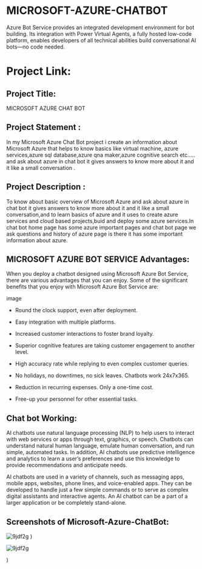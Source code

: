 # MICROSOFT-AZURE-CHATBOT 
Azure Bot Service provides an integrated development environment for bot building. Its integration with Power Virtual Agents, a fully hosted low-code platform, enables developers of all technical abilities build conversational AI bots—no code needed.
# Project Link: 
## Project Title:
MICROSOFT AZURE CHAT BOT 
## Project Statement :
In my Microsoft Azure Chat Bot project i create an information about Microsoft Azure that helps to know basics like virtual machine, azure services,azure sql database,azure qna maker,azure cognitive search etc..... and ask about azure in chat bot it gives answers to know more about it and it like a small conversation .
## Project Description :
To know about basic overview of Microsoft Azure and ask about azure in chat bot it gives answers to know more about it and it like a small conversation,and to learn basics of azure and it uses to create azure services and cloud based projects,buid and deploy some azure services.In chat bot home page has some azure important pages and chat bot page we ask questions and history of azure page is there it has some important information about azure.
## MICROSOFT AZURE BOT SERVICE Advantages:

When you deploy a chatbot designed using Microsoft Azure Bot Service, there are various advantages that you can enjoy. Some of the significant benefits that you enjoy with Microsoft Azure Bot Service are:

image
- Round the clock support, even after deployment.

- Easy integration with multiple platforms.

- Increased customer interactions to foster brand loyalty.

- Superior cognitive features are taking customer engagement to another level.

- High accuracy rate while replying to even complex customer queries.

- No holidays, no downtimes, no sick leaves. Chatbots work 24x7x365.


- Reduction in recurring expenses. Only a one-time cost.

- Free-up your personnel for other essential tasks.
## Chat bot Working:
AI chatbots use natural language processing (NLP) to help users to interact with web services or apps through text, graphics, or speech. Chatbots can understand natural human language, emulate human conversation, and run simple, automated tasks. In addition, AI chatbots use predictive intelligence and analytics to learn a user’s preferences and use this knowledge to provide recommendations and anticipate needs.

AI chatbots are used in a variety of channels, such as messaging apps, mobile apps, websites, phone lines, and voice-enabled apps. They can be developed to handle just a few simple commands or to serve as complex digital assistants and interactive agents. An AI chatbot can be a part of a larger application or be completely stand-alone.
## Screenshots of Microsoft-Azure-ChatBot:

  
![9jdf2g](https://user-images.githubusercontent.com/110703565/192781359-a9873a06-4d7c-4a0c-9b99-7a98e7e86d8e.jpg)
)

![9jdf2g](https://user-images.githubusercontent.com/110703565/192781359-a9873a06-4d7c-4a0c-9b99-7a98e7e86d8e.jpg)

)
